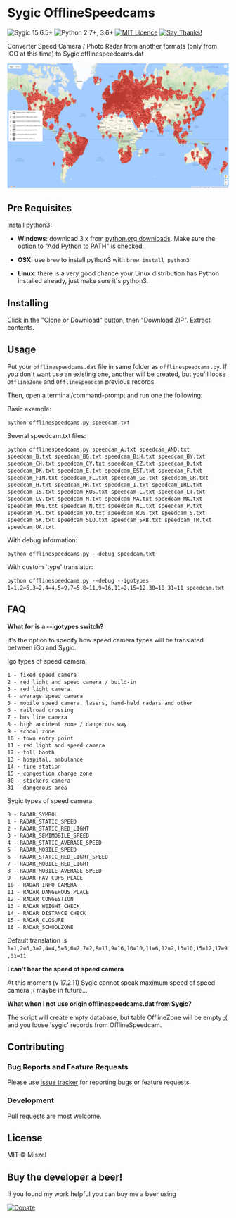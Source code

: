 # Sygic OfflineSpeedcams

![Sygic 15.6.5+](https://img.shields.io/badge/sygic-15.6.5%2B-red.svg)
![Python 2.7+, 3.6+](https://img.shields.io/badge/python-2.7%2B%2C%203.6%2B-blue.svg)
[![MIT Licence](https://img.shields.io/badge/license-MIT-blue.svg)](https://opensource.org/licenses/MIT)
[![Say Thanks!](https://img.shields.io/badge/Say%20Thanks-!-1EAEDB.svg)](https://saythanks.io/to/miszellek)


Converter Speed Camera / Photo Radar from another formats (only from IGO at this time) to Sygic offlinespeedcams.dat

![screenshot](screenshot.jpg)

## Pre Requisites

Install python3:

- **Windows**: download 3.x from [python.org downloads](https://www.python.org/downloads/windows/). Make sure the option to "Add Python to PATH" is checked.

- **OSX**: use `brew` to install python3 with `brew install python3`

- **Linux**: there is a very good chance your Linux distribution has Python installed already, just make sure it's python3.

## Installing

Click in the "Clone or Download" button, then "Download ZIP". Extract contents.


## Usage

Put your `offlinespeedcams.dat` file in same folder as `offlinespeedcams.py`. If you don't want use an existing one, another will be created, but you'll loose `OfflineZone` and `OfflineSpeedcam` previous records.

Then, open a terminal/command-prompt and run one the following:


Basic example: 
```
python offlinespeedcams.py speedcam.txt
```

Several speedcam.txt files:
```
python offlinespeedcams.py speedcam_A.txt speedcam_AND.txt speedcam_B.txt speedcam_BG.txt speedcam_BiH.txt speedcam_BY.txt speedcam_CH.txt speedcam_CY.txt speedcam_CZ.txt speedcam_D.txt speedcam_DK.txt speedcam_E.txt speedcam_EST.txt speedcam_F.txt speedcam_FIN.txt speedcam_FL.txt speedcam_GB.txt speedcam_GR.txt speedcam_H.txt speedcam_HR.txt speedcam_I.txt speedcam_IRL.txt speedcam_IS.txt speedcam_KOS.txt speedcam_L.txt speedcam_LT.txt speedcam_LV.txt speedcam_M.txt speedcam_MA.txt speedcam_MK.txt speedcam_MNE.txt speedcam_N.txt speedcam_NL.txt speedcam_P.txt speedcam_PL.txt speedcam_RO.txt speedcam_RUS.txt speedcam_S.txt speedcam_SK.txt speedcam_SLO.txt speedcam_SRB.txt speedcam_TR.txt speedcam_UA.txt 
```

With debug information:
```
python offlinespeedcams.py --debug speedcam.txt
```

With custom 'type' translator:
```
python offlinespeedcams.py --debug --igotypes 1=1,2=6,3=2,4=4,5=9,7=5,8=11,9=16,11=2,15=12,30=10,31=11 speedcam.txt
```


## FAQ

**What for is a --igotypes switch?**

It's the option to specify how speed camera types will be translated between iGo and Sygic.

Igo types of speed camera:
```
1 - fixed speed camera
2 - red light and speed camera / build-in
3 - red light camera
4 - average speed camera
5 - mobile speed camera, lasers, hand-held radars and other 
6 - railroad crossing
7 - bus line camera
8 - high accident zone / dangerous way
9 - school zone
10 - town entry point
11 - red light and speed camera
12 - toll booth
13 - hospital, ambulance
14 - fire station
15 - congestion charge zone
30 - stickers camera
31 - dangerous area
```

Sygic types of speed camera:
```
0 - RADAR_SYMBOL
1 - RADAR_STATIC_SPEED
2 - RADAR_STATIC_RED_LIGHT
3 - RADAR_SEMIMOBILE_SPEED
4 - RADAR_STATIC_AVERAGE_SPEED
5 - RADAR_MOBILE_SPEED
6 - RADAR_STATIC_RED_LIGHT_SPEED
7 - RADAR_MOBILE_RED_LIGHT
8 - RADAR_MOBILE_AVERAGE_SPEED
9 - RADAR_FAV_COPS_PLACE
10 - RADAR_INFO_CAMERA
11 - RADAR_DANGEROUS_PLACE
12 - RADAR_CONGESTION
13 - RADAR_WEIGHT_CHECK
14 - RADAR_DISTANCE_CHECK
15 - RADAR_CLOSURE
16 - RADAR_SCHOOLZONE
```

Default translation is `1=1,2=6,3=2,4=4,5=5,6=2,7=2,8=11,9=16,10=10,11=6,12=2,13=10,15=12,17=9,31=11`.


**I can't hear the speed of speed camera**

At this moment (v 17.2.11) Sygic cannot speak maximum speed of speed camera ;( maybe in future...

**What when I not use origin offlinespeedcams.dat from Sygic?**

The script will create empty database, but table OfflineZone will be empty ;( and you loose 'sygic' records from OfflineSpeedcam.   


## Contributing

### Bug Reports and Feature Requests

Please use [issue tracker](https://github.com/miszellek/SygicOfflineSpeedcams/issues) for reporting bugs or feature requests.

### Development

Pull requests are most welcome.


## License

MIT © Miszel


## Buy the developer a beer!

If you found my work helpful you can buy me a beer using

[![Donate](https://www.paypalobjects.com/webstatic/en_US/i/btn/png/silver-pill-paypal-44px.png)](https://www.paypal.com/paypalme/miszel/1EUR)
